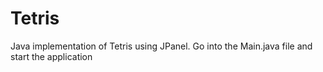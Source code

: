 # Tetris
Java implementation of Tetris using JPanel. 
Go into the Main.java file and start the application